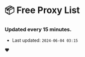 # :package: Free Proxy List
### Updated every 15 minutes.

- Last updated: `2024-06-04 03:15`

:heart:
